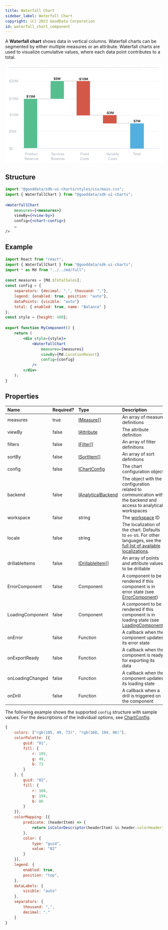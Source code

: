 ```yaml
---
title: Waterfall Chart
sidebar_label: Waterfall Chart
copyright: (C) 2023 GoodData Corporation
id: waterfall_chart_component
---
```


A **Waterfall chart** shows data in vertical columns. Waterfall charts can be segmented by either multiple measures or an attribute. Waterfall charts are used to visualize cumulative values, where each data point contributes to a total.

![Waterfall Chart Component](assets/waterfall_chart.png "Waterfall Chart Component")

## Structure

```jsx
import "@gooddata/sdk-ui-charts/styles/css/main.css";
import { WaterfallChart } from "@gooddata/sdk-ui-charts";

<WaterfallChart
    measures={<measures>}
    viewBy={<view-by>}
    config={<chart-config>}
    …
/>
```

## Example

```jsx
import React from "react";
import { WaterfallChart } from "@gooddata/sdk-ui-charts";
import * as Md from "../../md/full";

const measures = [Md.$TotalSales];
const config = {
    separators: {decimal: ".", thousand: ","},
    legend: {enabled: true, position: "auto"},
    dataPoints: {visible: "auto"}
    total: { enabled: true, name: "Balance" }
};
const style = {height: 400};

export function MyComponent() {
    return (
        <div style={style}>
            <WaterfallChart
                measures={measures}
                viewBy={Md.LocationResort}
                config={config}
            />
        </div>
    );
}
```

## Properties

| Name | Required? | Type | Description |
| :--- | :--- | :--- | :--- |
| measures | true | [IMeasure[]](50_custom__execution.md#measure) | An array of measure definitions |
| viewBy | false | [IAttribute](50_custom__execution.md#attribute) | The attribute definition |
| filters | false | [IFilter[]](30_tips__filter_visual_components.md) | An array of filter definitions |
| sortBy | false | [ISortItem[]](50_custom__result.md#sorting) | An array of sort definitions |
| config | false | [IChartConfig](15_props__chart_config.md) | The chart configuration object |
| backend | false | [IAnalyticalBackend](https://sdk.gooddata.com/gooddata-ui-apidocs/docs/sdk-backend-spi.ianalyticalbackend.html) | The object with the configuration related to communication with the backend and access to analytical workspaces |
| workspace | false | string | The [workspace](02_start__execution_model.md#where-do-measures-and-attributes-come-from) ID |
| locale | false | string | The localization of the chart. Defaults to `en-US`. For other languages, see the [full list of available localizations](https://github.com/gooddata/gooddata-ui-sdk/tree/master/libs/sdk-ui/src/base/localization/bundles). |
| drillableItems | false | [IDrillableItem[]](15_props__drillable_item.md) | An array of points and attribute values to be drillable |
| ErrorComponent | false | Component | A component to be rendered if this component is in error state (see [ErrorComponent](15_props__error_component.md)) |
| LoadingComponent | false | Component | A component to be rendered if this component is in loading state (see [LoadingComponent](15_props__loading_component.md)) |
| onError | false | Function | A callback when the component updates its error state |
| onExportReady | false | Function | A callback when the component is ready for exporting its data |
| onLoadingChanged | false | Function | A callback when the component updates its loading state |
| onDrill | false | Function | A callback when a drill is triggered on the component |

The following example shows the supported `config` structure with sample values. For the descriptions of the individual options, see [ChartConfig](15_props__chart_config.md).

```javascript
{
    colors: ["rgb(195, 49, 73)", "rgb(168, 194, 86)"],
    colorPalette: [{
        guid: "01",
        fill: {
            r: 195,
            g: 49,
            b: 73
        }
    }, {
        guid: "02",
        fill: {
            r: 168,
            g: 194,
            b: 86
        }
    }],
    colorMapping: [{
        predicate: (headerItem) => {
            return isColorDescriptor(headerItem) && header.colorHeaderItem.id.includes("total");
        },
        color: {
            type: "guid",
            value: "02"
        }
    }],
    legend: {
        enabled: true,
        position: "top",
    },
    dataLabels: {
        visible: "auto"
    },
    separators: {
        thousand: ",",
        decimal: "."
    }
}
```
